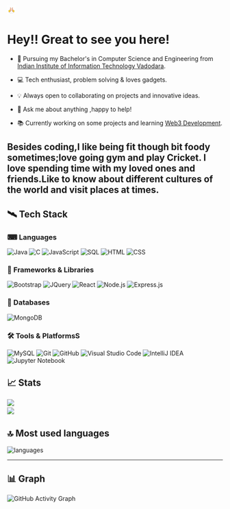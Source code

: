 <img src="namaste-covid.gif" width="20px">

# Hey!! Great to see you here!


* 🏢 Pursuing my Bachelor's in Computer Science and Engineering from [Indian Institute of Information Technology Vadodara](http://www.iiitvadodara.ac.in/). 

* 💻 Tech enthusiast, problem solving & loves gadgets.

* 💡 Always open to collaborating on projects and innovative ideas. 
   
* 💬 Ask me about anything ,happy to help!

* 📚 Currently working on some projects and learning [Web3 Development](https://en.wikipedia.org/wiki/Web3).

Besides coding,I like being fit though bit foody sometimes;love going gym and play Cricket. I love spending time with my loved ones and friends.Like to know about different cultures of the world and visit places at times.
---

## 🛰 Tech Stack

### ⌨ Languages

![Java](https://img.shields.io/badge/java-%23ED8B00.svg?style=for-the-badge&logo=java&logoColor=white)
![C](https://img.shields.io/badge/C-00599C?style=flat&logo=c&logoColor=white)
![JavaScript](https://img.shields.io/badge/JavaScript-F7DF1E?style=flat&logo=javascript&logoColor=black)
![SQL](https://img.shields.io/badge/%20-SQL-green)
![HTML](https://img.shields.io/badge/HTML5-E34F26?style=flat&logo=html5&logoColor=white)
![CSS](https://img.shields.io/badge/CSS3-1572B6?style=flat&logo=css3&logoColor=white)


### 🧩 Frameworks & Libraries

![Bootstrap](https://img.shields.io/badge/Bootstrap-563D7C?style=flat&logo=bootstrap&logoColor=white)
![JQuery](https://img.shields.io/badge/jQuery-0769AD?style=for-the-badge&logo=jquery&logoColor=white)
![React](https://img.shields.io/badge/React-20232A?style=flat&logo=react&logoColor=61DAFB)
![Node.js](https://img.shields.io/badge/Node.js-43853D?style=flat&logo=node.js&logoColor=white)
![Express.js](https://img.shields.io/badge/Express.js-404D59?style=flat&logo=express.js)


### 🧾 Databases

![MongoDB](https://img.shields.io/badge/MongoDB-4EA94B?style=flat&logo=mongodb&logoColor=white)

### 🛠 Tools & PlatformsS

![MySQL](https://img.shields.io/badge/MySQL-00000F?style=for-the-badge&logo=mysql&logoColor=white)
![Git](https://img.shields.io/badge/GIT-E44C30?style=flat&logo=git&logoColor=white)
![GitHub](https://img.shields.io/badge/GitHub-100000?style=flat&logo=github&logoColor=white)
![Visual Studio Code](https://img.shields.io/badge/Visual_Studio_Code-0078D4?style=flat&logo=visual%20studio%20code&logoColor=white)
![IntelliJ IDEA](https://img.shields.io/badge/IntelliJIDEA-000000.svg?style=for-the-badge&logo=intellij-idea&logoColor=white)
![Jupyter Notebook](https://img.shields.io/badge/jupyter-%23FA0F00.svg?style=for-the-badge&logo=jupyter&logoColor=white)

## 📈 Stats

  <img width="48%" src="https://github-readme-stats.vercel.app/api?username=ajnabee22&show_icons=true&hide_border=true&theme=radical" />

  <br>

  <img width="48%" src="https://github-readme-streak-stats.herokuapp.com/?user=ajnabee22&hide_border=true&theme=radical" />


## 🔝 Most used languages

<img alt="languages" src="https://github-readme-stats.vercel.app/api/top-langs/?username=ajnabee22&layout=compact&hide_border=true&theme=radical" />

---
## 📊  Graph

![GitHub Activity Graph](https://activity-graph.herokuapp.com/graph?username=ajnabee22&bg_color=000000&color=4fff67&line=4fff67&point=ffffff&area=true&hide_border=true)  

